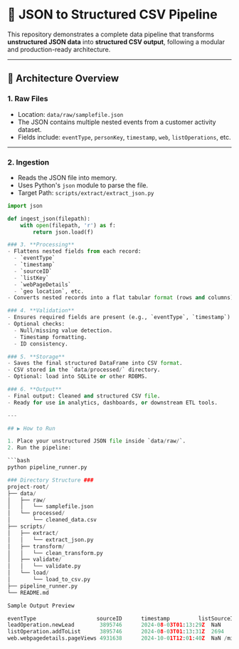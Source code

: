 # 🧱 JSON to Structured CSV Pipeline

This repository demonstrates a complete data pipeline that transforms **unstructured JSON data** into **structured CSV output**, following a modular and production-ready architecture.

---

## 🧭 Architecture Overview


### 1. **Raw Files**
- Location: `data/raw/samplefile.json`
- The JSON contains multiple nested events from a customer activity dataset.
- Fields include: `eventType`, `personKey`, `timestamp`, `web`, `listOperations`, etc.

---

### 2. **Ingestion**
- Reads the JSON file into memory.
- Uses Python's `json` module to parse the file.
- Target Path: `scripts/extract/extract_json.py`

```python
import json

def ingest_json(filepath):
    with open(filepath, 'r') as f:
        return json.load(f)

### 3. **Processing**
- Flattens nested fields from each record:
  - `eventType`
  - `timestamp`
  - `sourceID`
  - `listKey`
  - `webPageDetails`
  - `geo location`, etc.
- Converts nested records into a flat tabular format (rows and columns).

### 4. **Validation**
- Ensures required fields are present (e.g., `eventType`, `timestamp`).
- Optional checks:
  - Null/missing value detection.
  - Timestamp formatting.
  - ID consistency.

### 5. **Storage**
- Saves the final structured DataFrame into CSV format.
- CSV stored in the `data/processed/` directory.
- Optional: load into SQLite or other RDBMS.

### 6. **Output**
- Final output: Cleaned and structured CSV file.
- Ready for use in analytics, dashboards, or downstream ETL tools.

---

## ▶️ How to Run

1. Place your unstructured JSON file inside `data/raw/`.
2. Run the pipeline:

```bash
python pipeline_runner.py

### Directory Structure ###
project-root/
├── data/
│   ├── raw/
│   │   └── samplefile.json
│   └── processed/
│       └── cleaned_data.csv
├── scripts/
│   ├── extract/
│   │   └── extract_json.py
│   ├── transform/
│   │   └── clean_transform.py
│   ├── validate/
│   │   └── validate.py
│   └── load/
│       └── load_to_csv.py
├── pipeline_runner.py
└── README.md

Sample Output Preview

eventType	                sourceID      timestamp	        listSourceID	webURL	geoCity
leadOperation.newLead	     3895746	  2024-08-03T01:13:29Z	NaN	            NaN	     NaN
listOperation.addToList	     3895746	  2024-08-03T01:13:31Z	2694	        NaN	     NaN
web.webpagedetails.pageViews 4931638	  2024-10-01T12:01:40Z	NaN	/microscopy/.../lattice-sim-3.html	Atlanta
